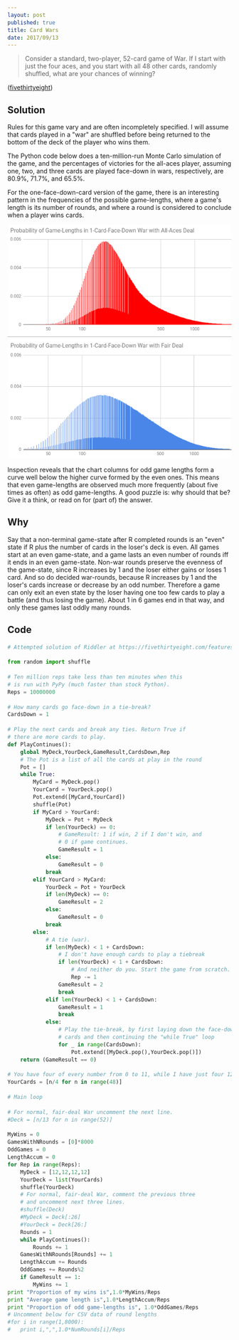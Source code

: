 ```yaml
---
layout: post 
published: true
title: Card Wars
date: 2017/09/13
---
```


>Consider a standard, two-player, 52-card game of War. If I start with just the four aces, and you start with all 48 other cards, randomly shuffled, what are your chances of winning?

<!--more-->

([fivethirtyeight](https://fivethirtyeight.com/features/riddler-nation-goes-to-war/))

## Solution

Rules for this game vary and are often incompletely specified. I will assume that cards played in a "war" are shuffled before being returned to the bottom of the deck of the player who wins them.

The Python code below does a ten-million-run Monte Carlo simulation of the game, and the percentages of victories for the all-aces player, assuming one, two, and three cards are played face-down in wars, respectively, are 80.9%, 71.7%, and 65.5%.

For the one-face-down-card version of the game, there is an interesting pattern in the frequencies of the possible game-lengths, where a game's length is its number of rounds, and where a round is considered to conclude when a player wins cards.

![Probability of game-lengths given all-aces hand versus a fair deal.](/img/GameOfWarCorrected.png)

Inspection reveals that the chart columns for odd game lengths form a curve well below the higher curve formed by the even ones.  This means that even game-lengths are observed much more frequently (about five times as often) as odd game-lengths.  A good puzzle is: why should that be? Give it a think, or read on for (part of) the answer.

## Why

Say that a non-terminal game-state after R completed rounds is an "even" state if R plus the number of cards in the loser's deck is even. All games start at an even game-state, and a game lasts an even number of rounds iff it ends in an even game-state. Non-war rounds preserve the evenness of the game-state, since R increases by 1 and the loser either gains or loses 1 card. And so do decided war-rounds, because R increases by 1 and the loser's cards increase or decrease by an odd number. Therefore a game can only exit an even state by the loser having one too few cards to play a battle (and thus losing the game). About 1 in 6 games end in that way, and only these games last oddly many rounds.

## Code

```python
# Attempted solution of Riddler at https://fivethirtyeight.com/features/riddler-nation-goes-to-war/

from random import shuffle

# Ten million reps take less than ten minutes when this
# is run with PyPy (much faster than stock Python).
Reps = 10000000

# How many cards go face-down in a tie-break?
CardsDown = 1

# Play the next cards and break any ties. Return True if
# there are more cards to play. 
def PlayContinues():
	global MyDeck,YourDeck,GameResult,CardsDown,Rep
	# The Pot is a list of all the cards at play in the round
	Pot = []
	while True:
		MyCard = MyDeck.pop()
		YourCard = YourDeck.pop()
		Pot.extend([MyCard,YourCard])
		shuffle(Pot)
		if MyCard > YourCard:
			MyDeck = Pot + MyDeck
			if len(YourDeck) == 0:
				# GameResult: 1 if win, 2 if I don't win, and 
				# 0 if game continues.
				GameResult = 1
			else:
				GameResult = 0
			break
		elif YourCard > MyCard:
			YourDeck = Pot + YourDeck
			if len(MyDeck) == 0:
				GameResult = 2
			else: 
				GameResult = 0
			break
		else:
			# A tie (war).
			if len(MyDeck) < 1 + CardsDown:
				# I don't have enough cards to play a tiebreak
				if len(YourDeck) < 1 + CardsDown:
					# And neither do you. Start the game from scratch.
					Rep -= 1
				GameResult = 2
				break
			elif len(YourDeck) < 1 + CardsDown:
				GameResult = 1
				break
			else:
				# Play the tie-break, by first laying down the face-down
				# cards and then continuing the "while True" loop
				for _ in range(CardsDown):
					Pot.extend([MyDeck.pop(),YourDeck.pop()])
	return (GameResult == 0)

# You have four of every number from 0 to 11, while I have just four 12s
YourCards = [n/4 for n in range(48)]

# Main loop

# For normal, fair-deal War uncomment the next line.
#Deck = [n/13 for n in range(52)]

MyWins = 0
GamesWithNRounds = [0]*8000
OddGames = 0
LengthAccum = 0
for Rep in range(Reps):
	MyDeck = [12,12,12,12]
	YourDeck = list(YourCards)
	shuffle(YourDeck)
	# For normal, fair-deal War, comment the previous three
	# and uncomment next three lines.
	#shuffle(Deck)
	#MyDeck = Deck[:26]
	#YourDeck = Deck[26:]
	Rounds = 1
	while PlayContinues():
		Rounds += 1
	GamesWithNRounds[Rounds] += 1
	LengthAccum += Rounds
	OddGames += Rounds%2
	if GameResult == 1:
		MyWins += 1
print "Proportion of my wins is",1.0*MyWins/Reps
print "Average game length is",1.0*LengthAccum/Reps
print "Proportion of odd game-lengths is", 1.0*OddGames/Reps
# Uncomment below for CSV data of round lengths
#for i in range(1,8000):
#	print i,",",1.0*NumRounds[i]/Reps
```

<br>
